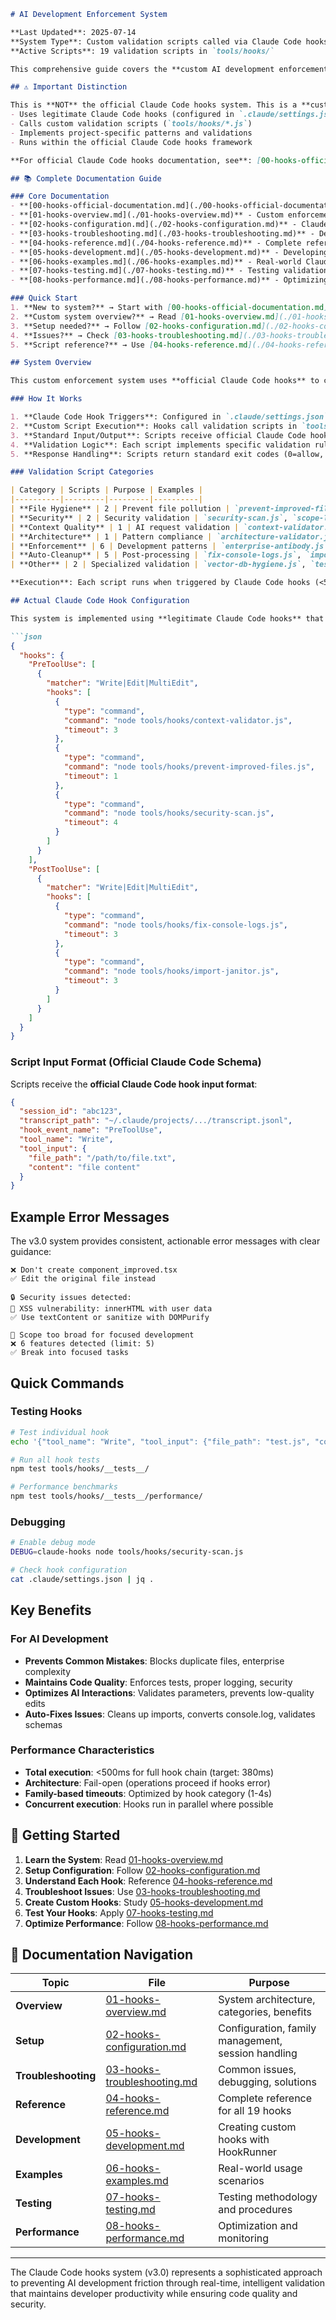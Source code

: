 ```markdown
# AI Development Enforcement System

**Last Updated**: 2025-07-14
**System Type**: Custom validation scripts called via Claude Code hooks
**Active Scripts**: 19 validation scripts in `tools/hooks/`

This comprehensive guide covers the **custom AI development enforcement system** implemented in AIPatternEnforcer. This system uses **legitimate Claude Code hooks** to call custom validation scripts that prevent common AI development friction by intercepting file operations and providing real-time feedback.

## ⚠️ Important Distinction

This is **NOT** the official Claude Code hooks system. This is a **custom enforcement system** that:
- Uses legitimate Claude Code hooks (configured in `.claude/settings.json`)
- Calls custom validation scripts (`tools/hooks/*.js`)
- Implements project-specific patterns and validations
- Runs within the official Claude Code hooks framework

**For official Claude Code hooks documentation, see**: [00-hooks-official-documentation.md](./00-hooks-official-documentation.md)

## 📚 Complete Documentation Guide

### Core Documentation
- **[00-hooks-official-documentation.md](./00-hooks-official-documentation.md)** - Official Claude Code hooks documentation
- **[01-hooks-overview.md](./01-hooks-overview.md)** - Custom enforcement system architecture
- **[02-hooks-configuration.md](./02-hooks-configuration.md)** - Claude Code hooks + custom scripts setup
- **[03-hooks-troubleshooting.md](./03-hooks-troubleshooting.md)** - Debug and resolve issues
- **[04-hooks-reference.md](./04-hooks-reference.md)** - Complete reference for all 19 validation scripts
- **[05-hooks-development.md](./05-hooks-development.md)** - Developing custom validation scripts
- **[06-hooks-examples.md](./06-hooks-examples.md)** - Real-world Claude Code hook configurations
- **[07-hooks-testing.md](./07-hooks-testing.md)** - Testing validation scripts and hook configs
- **[08-hooks-performance.md](./08-hooks-performance.md)** - Optimizing validation script performance

### Quick Start
1. **New to system?** → Start with [00-hooks-official-documentation.md](./00-hooks-official-documentation.md) (official docs)
2. **Custom system overview?** → Read [01-hooks-overview.md](./01-hooks-overview.md)
3. **Setup needed?** → Follow [02-hooks-configuration.md](./02-hooks-configuration.md)
4. **Issues?** → Check [03-hooks-troubleshooting.md](./03-hooks-troubleshooting.md)
5. **Script reference?** → Use [04-hooks-reference.md](./04-hooks-reference.md)

## System Overview

This custom enforcement system uses **official Claude Code hooks** to call **19 custom validation scripts** that prevent AI development friction.

### How It Works

1. **Claude Code Hook Triggers**: Configured in `.claude/settings.json` using official Claude Code hooks API
2. **Custom Script Execution**: Hooks call validation scripts in `tools/hooks/` directory
3. **Standard Input/Output**: Scripts receive official Claude Code hook input format
4. **Validation Logic**: Each script implements specific validation rules
5. **Response Handling**: Scripts return standard exit codes (0=allow, 2=block)

### Validation Script Categories

| Category | Scripts | Purpose | Examples |
|----------|---------|---------|----------|
| **File Hygiene** | 2 | Prevent file pollution | `prevent-improved-files.js`, `block-root-mess.js` |
| **Security** | 2 | Security validation | `security-scan.js`, `scope-limiter.js` |
| **Context Quality** | 1 | AI request validation | `context-validator.js` |
| **Architecture** | 1 | Pattern compliance | `architecture-validator.js` (consolidated) |
| **Enforcement** | 6 | Development patterns | `enterprise-antibody.js`, `mock-data-enforcer.js` |
| **Auto-Cleanup** | 5 | Post-processing | `fix-console-logs.js`, `import-janitor.js` |
| **Other** | 2 | Specialized validation | `vector-db-hygiene.js`, `test-location-enforcer.js` |

**Execution**: Each script runs when triggered by Claude Code hooks (<500ms total)

## Actual Claude Code Hook Configuration

This system is implemented using **legitimate Claude Code hooks** that call custom validation scripts:

```json
{
  "hooks": {
    "PreToolUse": [
      {
        "matcher": "Write|Edit|MultiEdit",
        "hooks": [
          {
            "type": "command",
            "command": "node tools/hooks/context-validator.js",
            "timeout": 3
          },
          {
            "type": "command",
            "command": "node tools/hooks/prevent-improved-files.js",
            "timeout": 1
          },
          {
            "type": "command",
            "command": "node tools/hooks/security-scan.js",
            "timeout": 4
          }
        ]
      }
    ],
    "PostToolUse": [
      {
        "matcher": "Write|Edit|MultiEdit",
        "hooks": [
          {
            "type": "command",
            "command": "node tools/hooks/fix-console-logs.js",
            "timeout": 3
          },
          {
            "type": "command",
            "command": "node tools/hooks/import-janitor.js",
            "timeout": 3
          }
        ]
      }
    ]
  }
}
```

### Script Input Format (Official Claude Code Schema)

Scripts receive the **official Claude Code hook input format**:

```json
{
  "session_id": "abc123",
  "transcript_path": "~/.claude/projects/.../transcript.jsonl",
  "hook_event_name": "PreToolUse",
  "tool_name": "Write",
  "tool_input": {
    "file_path": "/path/to/file.txt",
    "content": "file content"
  }
}
```

## Example Error Messages

The v3.0 system provides consistent, actionable error messages with clear guidance:

```
❌ Don't create component_improved.tsx
✅ Edit the original file instead

🔒 Security issues detected:
🔴 XSS vulnerability: innerHTML with user data
✅ Use textContent or sanitize with DOMPurify

🎯 Scope too broad for focused development
❌ 6 features detected (limit: 5)
✅ Break into focused tasks
```

## Quick Commands

### Testing Hooks
```bash
# Test individual hook
echo '{"tool_name": "Write", "tool_input": {"file_path": "test.js", "content": "test"}}' | node tools/hooks/prevent-improved-files.js

# Run all hook tests
npm test tools/hooks/__tests__/

# Performance benchmarks
npm test tools/hooks/__tests__/performance/
```

### Debugging
```bash
# Enable debug mode
DEBUG=claude-hooks node tools/hooks/security-scan.js

# Check hook configuration
cat .claude/settings.json | jq .
```

## Key Benefits

### For AI Development
- **Prevents Common Mistakes**: Blocks duplicate files, enterprise complexity
- **Maintains Code Quality**: Enforces tests, proper logging, security
- **Optimizes AI Interactions**: Validates parameters, prevents low-quality edits
- **Auto-Fixes Issues**: Cleans up imports, converts console.log, validates schemas

### Performance Characteristics
- **Total execution**: <500ms for full hook chain (target: 380ms)
- **Architecture**: Fail-open (operations proceed if hooks error)
- **Family-based timeouts**: Optimized by hook category (1-4s)
- **Concurrent execution**: Hooks run in parallel where possible

## 🚀 Getting Started

1. **Learn the System**: Read [01-hooks-overview.md](./01-hooks-overview.md)
2. **Setup Configuration**: Follow [02-hooks-configuration.md](./02-hooks-configuration.md)
3. **Understand Each Hook**: Reference [04-hooks-reference.md](./04-hooks-reference.md)
4. **Troubleshoot Issues**: Use [03-hooks-troubleshooting.md](./03-hooks-troubleshooting.md)
5. **Create Custom Hooks**: Study [05-hooks-development.md](./05-hooks-development.md)
6. **Test Your Hooks**: Apply [07-hooks-testing.md](./07-hooks-testing.md)
7. **Optimize Performance**: Follow [08-hooks-performance.md](./08-hooks-performance.md)

## 📖 Documentation Navigation

| Topic | File | Purpose |
|---|---|---|
| **Overview** | [01-hooks-overview.md](./01-hooks-overview.md) | System architecture, categories, benefits |
| **Setup** | [02-hooks-configuration.md](./02-hooks-configuration.md) | Configuration, family management, session handling |
| **Troubleshooting** | [03-hooks-troubleshooting.md](./03-hooks-troubleshooting.md) | Common issues, debugging, solutions |
| **Reference** | [04-hooks-reference.md](./04-hooks-reference.md) | Complete reference for all 19 hooks |
| **Development** | [05-hooks-development.md](./05-hooks-development.md) | Creating custom hooks with HookRunner |
| **Examples** | [06-hooks-examples.md](./06-hooks-examples.md) | Real-world usage scenarios |
| **Testing** | [07-hooks-testing.md](./07-hooks-testing.md) | Testing methodology and procedures |
| **Performance** | [08-hooks-performance.md](./08-hooks-performance.md) | Optimization and monitoring |

---

The Claude Code hooks system (v3.0) represents a sophisticated approach to preventing AI development friction through real-time, intelligent validation that maintains developer productivity while ensuring code quality and security.
```
